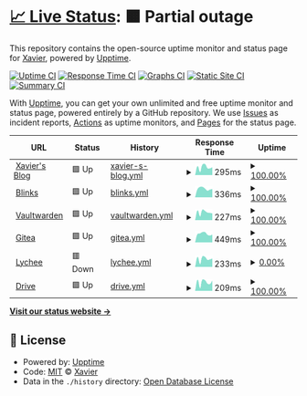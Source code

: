 # [📈 Live Status](https://ZhangXavier.github.io/upptime): <!--live status--> **🟧 Partial outage**

This repository contains the open-source uptime monitor and status page for [Xavier](www.zxavier.com), powered by [Upptime](https://github.com/upptime/upptime).

[![Uptime CI](https://github.com/ZhangXavier/upptime/workflows/Uptime%20CI/badge.svg)](https://github.com/ZhangXavier/upptime/actions?query=workflow%3A%22Uptime+CI%22)
[![Response Time CI](https://github.com/ZhangXavier/upptime/workflows/Response%20Time%20CI/badge.svg)](https://github.com/ZhangXavier/upptime/actions?query=workflow%3A%22Response+Time+CI%22)
[![Graphs CI](https://github.com/ZhangXavier/upptime/workflows/Graphs%20CI/badge.svg)](https://github.com/ZhangXavier/upptime/actions?query=workflow%3A%22Graphs+CI%22)
[![Static Site CI](https://github.com/ZhangXavier/upptime/workflows/Static%20Site%20CI/badge.svg)](https://github.com/ZhangXavier/upptime/actions?query=workflow%3A%22Static+Site+CI%22)
[![Summary CI](https://github.com/ZhangXavier/upptime/workflows/Summary%20CI/badge.svg)](https://github.com/ZhangXavier/upptime/actions?query=workflow%3A%22Summary+CI%22)

With [Upptime](https://upptime.js.org), you can get your own unlimited and free uptime monitor and status page, powered entirely by a GitHub repository. We use [Issues](https://github.com/ZhangXavier/upptime/issues) as incident reports, [Actions](https://github.com/ZhangXavier/upptime/actions) as uptime monitors, and [Pages](https://ZhangXavier.github.io/upptime) for the status page.

<!--start: status pages-->
<!-- This summary is generated by Upptime (https://github.com/upptime/upptime) -->
<!-- Do not edit this manually, your changes will be overwritten -->
<!-- prettier-ignore -->
| URL | Status | History | Response Time | Uptime |
| --- | ------ | ------- | ------------- | ------ |
| <img alt="" src="https://icons.duckduckgo.com/ip3/www.zxavier.com.ico" height="13"> [Xavier's Blog](https://www.zxavier.com) | 🟩 Up | [xavier-s-blog.yml](https://github.com/z-xavier/upptime/commits/HEAD/history/xavier-s-blog.yml) | <details><summary><img alt="Response time graph" src="./graphs/xavier-s-blog/response-time-week.png" height="20"> 295ms</summary><br><a href="https://z-xavier.github.io/upptime/history/xavier-s-blog"><img alt="Response time 253" src="https://img.shields.io/endpoint?url=https%3A%2F%2Fraw.githubusercontent.com%2Fz-xavier%2Fupptime%2FHEAD%2Fapi%2Fxavier-s-blog%2Fresponse-time.json"></a><br><a href="https://z-xavier.github.io/upptime/history/xavier-s-blog"><img alt="24-hour response time 292" src="https://img.shields.io/endpoint?url=https%3A%2F%2Fraw.githubusercontent.com%2Fz-xavier%2Fupptime%2FHEAD%2Fapi%2Fxavier-s-blog%2Fresponse-time-day.json"></a><br><a href="https://z-xavier.github.io/upptime/history/xavier-s-blog"><img alt="7-day response time 295" src="https://img.shields.io/endpoint?url=https%3A%2F%2Fraw.githubusercontent.com%2Fz-xavier%2Fupptime%2FHEAD%2Fapi%2Fxavier-s-blog%2Fresponse-time-week.json"></a><br><a href="https://z-xavier.github.io/upptime/history/xavier-s-blog"><img alt="30-day response time 271" src="https://img.shields.io/endpoint?url=https%3A%2F%2Fraw.githubusercontent.com%2Fz-xavier%2Fupptime%2FHEAD%2Fapi%2Fxavier-s-blog%2Fresponse-time-month.json"></a><br><a href="https://z-xavier.github.io/upptime/history/xavier-s-blog"><img alt="1-year response time 256" src="https://img.shields.io/endpoint?url=https%3A%2F%2Fraw.githubusercontent.com%2Fz-xavier%2Fupptime%2FHEAD%2Fapi%2Fxavier-s-blog%2Fresponse-time-year.json"></a></details> | <details><summary><a href="https://z-xavier.github.io/upptime/history/xavier-s-blog">100.00%</a></summary><a href="https://z-xavier.github.io/upptime/history/xavier-s-blog"><img alt="All-time uptime 99.53%" src="https://img.shields.io/endpoint?url=https%3A%2F%2Fraw.githubusercontent.com%2Fz-xavier%2Fupptime%2FHEAD%2Fapi%2Fxavier-s-blog%2Fuptime.json"></a><br><a href="https://z-xavier.github.io/upptime/history/xavier-s-blog"><img alt="24-hour uptime 100.00%" src="https://img.shields.io/endpoint?url=https%3A%2F%2Fraw.githubusercontent.com%2Fz-xavier%2Fupptime%2FHEAD%2Fapi%2Fxavier-s-blog%2Fuptime-day.json"></a><br><a href="https://z-xavier.github.io/upptime/history/xavier-s-blog"><img alt="7-day uptime 100.00%" src="https://img.shields.io/endpoint?url=https%3A%2F%2Fraw.githubusercontent.com%2Fz-xavier%2Fupptime%2FHEAD%2Fapi%2Fxavier-s-blog%2Fuptime-week.json"></a><br><a href="https://z-xavier.github.io/upptime/history/xavier-s-blog"><img alt="30-day uptime 100.00%" src="https://img.shields.io/endpoint?url=https%3A%2F%2Fraw.githubusercontent.com%2Fz-xavier%2Fupptime%2FHEAD%2Fapi%2Fxavier-s-blog%2Fuptime-month.json"></a><br><a href="https://z-xavier.github.io/upptime/history/xavier-s-blog"><img alt="1-year uptime 100.00%" src="https://img.shields.io/endpoint?url=https%3A%2F%2Fraw.githubusercontent.com%2Fz-xavier%2Fupptime%2FHEAD%2Fapi%2Fxavier-s-blog%2Fuptime-year.json"></a></details>
| <img alt="" src="https://icons.duckduckgo.com/ip3/url.zxavier.com.ico" height="13"> [Blinks](https://url.zxavier.com) | 🟩 Up | [blinks.yml](https://github.com/z-xavier/upptime/commits/HEAD/history/blinks.yml) | <details><summary><img alt="Response time graph" src="./graphs/blinks/response-time-week.png" height="20"> 336ms</summary><br><a href="https://z-xavier.github.io/upptime/history/blinks"><img alt="Response time 274" src="https://img.shields.io/endpoint?url=https%3A%2F%2Fraw.githubusercontent.com%2Fz-xavier%2Fupptime%2FHEAD%2Fapi%2Fblinks%2Fresponse-time.json"></a><br><a href="https://z-xavier.github.io/upptime/history/blinks"><img alt="24-hour response time 325" src="https://img.shields.io/endpoint?url=https%3A%2F%2Fraw.githubusercontent.com%2Fz-xavier%2Fupptime%2FHEAD%2Fapi%2Fblinks%2Fresponse-time-day.json"></a><br><a href="https://z-xavier.github.io/upptime/history/blinks"><img alt="7-day response time 336" src="https://img.shields.io/endpoint?url=https%3A%2F%2Fraw.githubusercontent.com%2Fz-xavier%2Fupptime%2FHEAD%2Fapi%2Fblinks%2Fresponse-time-week.json"></a><br><a href="https://z-xavier.github.io/upptime/history/blinks"><img alt="30-day response time 305" src="https://img.shields.io/endpoint?url=https%3A%2F%2Fraw.githubusercontent.com%2Fz-xavier%2Fupptime%2FHEAD%2Fapi%2Fblinks%2Fresponse-time-month.json"></a><br><a href="https://z-xavier.github.io/upptime/history/blinks"><img alt="1-year response time 285" src="https://img.shields.io/endpoint?url=https%3A%2F%2Fraw.githubusercontent.com%2Fz-xavier%2Fupptime%2FHEAD%2Fapi%2Fblinks%2Fresponse-time-year.json"></a></details> | <details><summary><a href="https://z-xavier.github.io/upptime/history/blinks">100.00%</a></summary><a href="https://z-xavier.github.io/upptime/history/blinks"><img alt="All-time uptime 99.59%" src="https://img.shields.io/endpoint?url=https%3A%2F%2Fraw.githubusercontent.com%2Fz-xavier%2Fupptime%2FHEAD%2Fapi%2Fblinks%2Fuptime.json"></a><br><a href="https://z-xavier.github.io/upptime/history/blinks"><img alt="24-hour uptime 100.00%" src="https://img.shields.io/endpoint?url=https%3A%2F%2Fraw.githubusercontent.com%2Fz-xavier%2Fupptime%2FHEAD%2Fapi%2Fblinks%2Fuptime-day.json"></a><br><a href="https://z-xavier.github.io/upptime/history/blinks"><img alt="7-day uptime 100.00%" src="https://img.shields.io/endpoint?url=https%3A%2F%2Fraw.githubusercontent.com%2Fz-xavier%2Fupptime%2FHEAD%2Fapi%2Fblinks%2Fuptime-week.json"></a><br><a href="https://z-xavier.github.io/upptime/history/blinks"><img alt="30-day uptime 100.00%" src="https://img.shields.io/endpoint?url=https%3A%2F%2Fraw.githubusercontent.com%2Fz-xavier%2Fupptime%2FHEAD%2Fapi%2Fblinks%2Fuptime-month.json"></a><br><a href="https://z-xavier.github.io/upptime/history/blinks"><img alt="1-year uptime 100.00%" src="https://img.shields.io/endpoint?url=https%3A%2F%2Fraw.githubusercontent.com%2Fz-xavier%2Fupptime%2FHEAD%2Fapi%2Fblinks%2Fuptime-year.json"></a></details>
| <img alt="" src="https://icons.duckduckgo.com/ip3/bw.zxavier.com.ico" height="13"> [Vaultwarden](https://bw.zxavier.com) | 🟩 Up | [vaultwarden.yml](https://github.com/z-xavier/upptime/commits/HEAD/history/vaultwarden.yml) | <details><summary><img alt="Response time graph" src="./graphs/vaultwarden/response-time-week.png" height="20"> 227ms</summary><br><a href="https://z-xavier.github.io/upptime/history/vaultwarden"><img alt="Response time 197" src="https://img.shields.io/endpoint?url=https%3A%2F%2Fraw.githubusercontent.com%2Fz-xavier%2Fupptime%2FHEAD%2Fapi%2Fvaultwarden%2Fresponse-time.json"></a><br><a href="https://z-xavier.github.io/upptime/history/vaultwarden"><img alt="24-hour response time 234" src="https://img.shields.io/endpoint?url=https%3A%2F%2Fraw.githubusercontent.com%2Fz-xavier%2Fupptime%2FHEAD%2Fapi%2Fvaultwarden%2Fresponse-time-day.json"></a><br><a href="https://z-xavier.github.io/upptime/history/vaultwarden"><img alt="7-day response time 227" src="https://img.shields.io/endpoint?url=https%3A%2F%2Fraw.githubusercontent.com%2Fz-xavier%2Fupptime%2FHEAD%2Fapi%2Fvaultwarden%2Fresponse-time-week.json"></a><br><a href="https://z-xavier.github.io/upptime/history/vaultwarden"><img alt="30-day response time 212" src="https://img.shields.io/endpoint?url=https%3A%2F%2Fraw.githubusercontent.com%2Fz-xavier%2Fupptime%2FHEAD%2Fapi%2Fvaultwarden%2Fresponse-time-month.json"></a><br><a href="https://z-xavier.github.io/upptime/history/vaultwarden"><img alt="1-year response time 199" src="https://img.shields.io/endpoint?url=https%3A%2F%2Fraw.githubusercontent.com%2Fz-xavier%2Fupptime%2FHEAD%2Fapi%2Fvaultwarden%2Fresponse-time-year.json"></a></details> | <details><summary><a href="https://z-xavier.github.io/upptime/history/vaultwarden">100.00%</a></summary><a href="https://z-xavier.github.io/upptime/history/vaultwarden"><img alt="All-time uptime 99.57%" src="https://img.shields.io/endpoint?url=https%3A%2F%2Fraw.githubusercontent.com%2Fz-xavier%2Fupptime%2FHEAD%2Fapi%2Fvaultwarden%2Fuptime.json"></a><br><a href="https://z-xavier.github.io/upptime/history/vaultwarden"><img alt="24-hour uptime 100.00%" src="https://img.shields.io/endpoint?url=https%3A%2F%2Fraw.githubusercontent.com%2Fz-xavier%2Fupptime%2FHEAD%2Fapi%2Fvaultwarden%2Fuptime-day.json"></a><br><a href="https://z-xavier.github.io/upptime/history/vaultwarden"><img alt="7-day uptime 100.00%" src="https://img.shields.io/endpoint?url=https%3A%2F%2Fraw.githubusercontent.com%2Fz-xavier%2Fupptime%2FHEAD%2Fapi%2Fvaultwarden%2Fuptime-week.json"></a><br><a href="https://z-xavier.github.io/upptime/history/vaultwarden"><img alt="30-day uptime 100.00%" src="https://img.shields.io/endpoint?url=https%3A%2F%2Fraw.githubusercontent.com%2Fz-xavier%2Fupptime%2FHEAD%2Fapi%2Fvaultwarden%2Fuptime-month.json"></a><br><a href="https://z-xavier.github.io/upptime/history/vaultwarden"><img alt="1-year uptime 99.98%" src="https://img.shields.io/endpoint?url=https%3A%2F%2Fraw.githubusercontent.com%2Fz-xavier%2Fupptime%2FHEAD%2Fapi%2Fvaultwarden%2Fuptime-year.json"></a></details>
| <img alt="" src="https://icons.duckduckgo.com/ip3/git.zxavier.com.ico" height="13"> [Gitea](https://git.zxavier.com) | 🟩 Up | [gitea.yml](https://github.com/z-xavier/upptime/commits/HEAD/history/gitea.yml) | <details><summary><img alt="Response time graph" src="./graphs/gitea/response-time-week.png" height="20"> 449ms</summary><br><a href="https://z-xavier.github.io/upptime/history/gitea"><img alt="Response time 852" src="https://img.shields.io/endpoint?url=https%3A%2F%2Fraw.githubusercontent.com%2Fz-xavier%2Fupptime%2FHEAD%2Fapi%2Fgitea%2Fresponse-time.json"></a><br><a href="https://z-xavier.github.io/upptime/history/gitea"><img alt="24-hour response time 461" src="https://img.shields.io/endpoint?url=https%3A%2F%2Fraw.githubusercontent.com%2Fz-xavier%2Fupptime%2FHEAD%2Fapi%2Fgitea%2Fresponse-time-day.json"></a><br><a href="https://z-xavier.github.io/upptime/history/gitea"><img alt="7-day response time 449" src="https://img.shields.io/endpoint?url=https%3A%2F%2Fraw.githubusercontent.com%2Fz-xavier%2Fupptime%2FHEAD%2Fapi%2Fgitea%2Fresponse-time-week.json"></a><br><a href="https://z-xavier.github.io/upptime/history/gitea"><img alt="30-day response time 386" src="https://img.shields.io/endpoint?url=https%3A%2F%2Fraw.githubusercontent.com%2Fz-xavier%2Fupptime%2FHEAD%2Fapi%2Fgitea%2Fresponse-time-month.json"></a><br><a href="https://z-xavier.github.io/upptime/history/gitea"><img alt="1-year response time 751" src="https://img.shields.io/endpoint?url=https%3A%2F%2Fraw.githubusercontent.com%2Fz-xavier%2Fupptime%2FHEAD%2Fapi%2Fgitea%2Fresponse-time-year.json"></a></details> | <details><summary><a href="https://z-xavier.github.io/upptime/history/gitea">100.00%</a></summary><a href="https://z-xavier.github.io/upptime/history/gitea"><img alt="All-time uptime 70.78%" src="https://img.shields.io/endpoint?url=https%3A%2F%2Fraw.githubusercontent.com%2Fz-xavier%2Fupptime%2FHEAD%2Fapi%2Fgitea%2Fuptime.json"></a><br><a href="https://z-xavier.github.io/upptime/history/gitea"><img alt="24-hour uptime 100.00%" src="https://img.shields.io/endpoint?url=https%3A%2F%2Fraw.githubusercontent.com%2Fz-xavier%2Fupptime%2FHEAD%2Fapi%2Fgitea%2Fuptime-day.json"></a><br><a href="https://z-xavier.github.io/upptime/history/gitea"><img alt="7-day uptime 100.00%" src="https://img.shields.io/endpoint?url=https%3A%2F%2Fraw.githubusercontent.com%2Fz-xavier%2Fupptime%2FHEAD%2Fapi%2Fgitea%2Fuptime-week.json"></a><br><a href="https://z-xavier.github.io/upptime/history/gitea"><img alt="30-day uptime 99.96%" src="https://img.shields.io/endpoint?url=https%3A%2F%2Fraw.githubusercontent.com%2Fz-xavier%2Fupptime%2FHEAD%2Fapi%2Fgitea%2Fuptime-month.json"></a><br><a href="https://z-xavier.github.io/upptime/history/gitea"><img alt="1-year uptime 97.62%" src="https://img.shields.io/endpoint?url=https%3A%2F%2Fraw.githubusercontent.com%2Fz-xavier%2Fupptime%2FHEAD%2Fapi%2Fgitea%2Fuptime-year.json"></a></details>
| <img alt="" src="https://icons.duckduckgo.com/ip3/image.zxavier.com.ico" height="13"> [Lychee](https://image.zxavier.com) | 🟥 Down | [lychee.yml](https://github.com/z-xavier/upptime/commits/HEAD/history/lychee.yml) | <details><summary><img alt="Response time graph" src="./graphs/lychee/response-time-week.png" height="20"> 233ms</summary><br><a href="https://z-xavier.github.io/upptime/history/lychee"><img alt="Response time 387" src="https://img.shields.io/endpoint?url=https%3A%2F%2Fraw.githubusercontent.com%2Fz-xavier%2Fupptime%2FHEAD%2Fapi%2Flychee%2Fresponse-time.json"></a><br><a href="https://z-xavier.github.io/upptime/history/lychee"><img alt="24-hour response time 237" src="https://img.shields.io/endpoint?url=https%3A%2F%2Fraw.githubusercontent.com%2Fz-xavier%2Fupptime%2FHEAD%2Fapi%2Flychee%2Fresponse-time-day.json"></a><br><a href="https://z-xavier.github.io/upptime/history/lychee"><img alt="7-day response time 233" src="https://img.shields.io/endpoint?url=https%3A%2F%2Fraw.githubusercontent.com%2Fz-xavier%2Fupptime%2FHEAD%2Fapi%2Flychee%2Fresponse-time-week.json"></a><br><a href="https://z-xavier.github.io/upptime/history/lychee"><img alt="30-day response time 209" src="https://img.shields.io/endpoint?url=https%3A%2F%2Fraw.githubusercontent.com%2Fz-xavier%2Fupptime%2FHEAD%2Fapi%2Flychee%2Fresponse-time-month.json"></a><br><a href="https://z-xavier.github.io/upptime/history/lychee"><img alt="1-year response time 303" src="https://img.shields.io/endpoint?url=https%3A%2F%2Fraw.githubusercontent.com%2Fz-xavier%2Fupptime%2FHEAD%2Fapi%2Flychee%2Fresponse-time-year.json"></a></details> | <details><summary><a href="https://z-xavier.github.io/upptime/history/lychee">0.00%</a></summary><a href="https://z-xavier.github.io/upptime/history/lychee"><img alt="All-time uptime 69.68%" src="https://img.shields.io/endpoint?url=https%3A%2F%2Fraw.githubusercontent.com%2Fz-xavier%2Fupptime%2FHEAD%2Fapi%2Flychee%2Fuptime.json"></a><br><a href="https://z-xavier.github.io/upptime/history/lychee"><img alt="24-hour uptime 0.00%" src="https://img.shields.io/endpoint?url=https%3A%2F%2Fraw.githubusercontent.com%2Fz-xavier%2Fupptime%2FHEAD%2Fapi%2Flychee%2Fuptime-day.json"></a><br><a href="https://z-xavier.github.io/upptime/history/lychee"><img alt="7-day uptime 0.00%" src="https://img.shields.io/endpoint?url=https%3A%2F%2Fraw.githubusercontent.com%2Fz-xavier%2Fupptime%2FHEAD%2Fapi%2Flychee%2Fuptime-week.json"></a><br><a href="https://z-xavier.github.io/upptime/history/lychee"><img alt="30-day uptime 0.00%" src="https://img.shields.io/endpoint?url=https%3A%2F%2Fraw.githubusercontent.com%2Fz-xavier%2Fupptime%2FHEAD%2Fapi%2Flychee%2Fuptime-month.json"></a><br><a href="https://z-xavier.github.io/upptime/history/lychee"><img alt="1-year uptime 38.71%" src="https://img.shields.io/endpoint?url=https%3A%2F%2Fraw.githubusercontent.com%2Fz-xavier%2Fupptime%2FHEAD%2Fapi%2Flychee%2Fuptime-year.json"></a></details>
| <img alt="" src="https://icons.duckduckgo.com/ip3/drive.zxavier.com.ico" height="13"> [Drive](https://drive.zxavier.com) | 🟩 Up | [drive.yml](https://github.com/z-xavier/upptime/commits/HEAD/history/drive.yml) | <details><summary><img alt="Response time graph" src="./graphs/drive/response-time-week.png" height="20"> 209ms</summary><br><a href="https://z-xavier.github.io/upptime/history/drive"><img alt="Response time 194" src="https://img.shields.io/endpoint?url=https%3A%2F%2Fraw.githubusercontent.com%2Fz-xavier%2Fupptime%2FHEAD%2Fapi%2Fdrive%2Fresponse-time.json"></a><br><a href="https://z-xavier.github.io/upptime/history/drive"><img alt="24-hour response time 202" src="https://img.shields.io/endpoint?url=https%3A%2F%2Fraw.githubusercontent.com%2Fz-xavier%2Fupptime%2FHEAD%2Fapi%2Fdrive%2Fresponse-time-day.json"></a><br><a href="https://z-xavier.github.io/upptime/history/drive"><img alt="7-day response time 209" src="https://img.shields.io/endpoint?url=https%3A%2F%2Fraw.githubusercontent.com%2Fz-xavier%2Fupptime%2FHEAD%2Fapi%2Fdrive%2Fresponse-time-week.json"></a><br><a href="https://z-xavier.github.io/upptime/history/drive"><img alt="30-day response time 206" src="https://img.shields.io/endpoint?url=https%3A%2F%2Fraw.githubusercontent.com%2Fz-xavier%2Fupptime%2FHEAD%2Fapi%2Fdrive%2Fresponse-time-month.json"></a><br><a href="https://z-xavier.github.io/upptime/history/drive"><img alt="1-year response time 197" src="https://img.shields.io/endpoint?url=https%3A%2F%2Fraw.githubusercontent.com%2Fz-xavier%2Fupptime%2FHEAD%2Fapi%2Fdrive%2Fresponse-time-year.json"></a></details> | <details><summary><a href="https://z-xavier.github.io/upptime/history/drive">100.00%</a></summary><a href="https://z-xavier.github.io/upptime/history/drive"><img alt="All-time uptime 95.01%" src="https://img.shields.io/endpoint?url=https%3A%2F%2Fraw.githubusercontent.com%2Fz-xavier%2Fupptime%2FHEAD%2Fapi%2Fdrive%2Fuptime.json"></a><br><a href="https://z-xavier.github.io/upptime/history/drive"><img alt="24-hour uptime 100.00%" src="https://img.shields.io/endpoint?url=https%3A%2F%2Fraw.githubusercontent.com%2Fz-xavier%2Fupptime%2FHEAD%2Fapi%2Fdrive%2Fuptime-day.json"></a><br><a href="https://z-xavier.github.io/upptime/history/drive"><img alt="7-day uptime 100.00%" src="https://img.shields.io/endpoint?url=https%3A%2F%2Fraw.githubusercontent.com%2Fz-xavier%2Fupptime%2FHEAD%2Fapi%2Fdrive%2Fuptime-week.json"></a><br><a href="https://z-xavier.github.io/upptime/history/drive"><img alt="30-day uptime 100.00%" src="https://img.shields.io/endpoint?url=https%3A%2F%2Fraw.githubusercontent.com%2Fz-xavier%2Fupptime%2FHEAD%2Fapi%2Fdrive%2Fuptime-month.json"></a><br><a href="https://z-xavier.github.io/upptime/history/drive"><img alt="1-year uptime 100.00%" src="https://img.shields.io/endpoint?url=https%3A%2F%2Fraw.githubusercontent.com%2Fz-xavier%2Fupptime%2FHEAD%2Fapi%2Fdrive%2Fuptime-year.json"></a></details>

<!--end: status pages-->

[**Visit our status website →**](https://ZhangXavier.github.io/upptime)

## 📄 License

- Powered by: [Upptime](https://github.com/upptime/upptime)
- Code: [MIT](./LICENSE) © [Xavier](www.zxavier.com)
- Data in the `./history` directory: [Open Database License](https://opendatacommons.org/licenses/odbl/1-0/)
